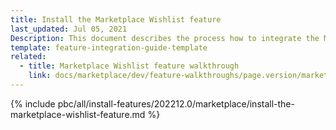 ```yaml
---
title: Install the Marketplace Wishlist feature
last_updated: Jul 05, 2021
Description: This document describes the process how to integrate the Marketplace wishlist feature into a Spryker project.
template: feature-integration-guide-template
related:
  - title: Marketplace Wishlist feature walkthrough
    link: docs/marketplace/dev/feature-walkthroughs/page.version/marketplace-wishlist-feature-walkthrough.html
---
```


{% include pbc/all/install-features/202212.0/marketplace/install-the-marketplace-wishlist-feature.md %} <!-- To edit, see /_includes/pbc/all/install-features/202212.0/marketplace/install-the-marketplace-wishlist-feature.md -->

